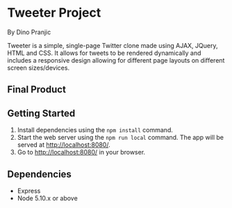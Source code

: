 # Tweeter Project
By Dino Pranjic

Tweeter is a simple, single-page Twitter clone made using AJAX, JQuery, HTML and CSS. It allows for tweets to be rendered dynamically and includes a responsive design allowing for different page layouts on different screen sizes/devices.

## Final Product


## Getting Started

1. Install dependencies using the `npm install` command.
2. Start the web server using the `npm run local` command. The app will be served at <http://localhost:8080/>.
4. Go to <http://localhost:8080/> in your browser.

## Dependencies

- Express
- Node 5.10.x or above
